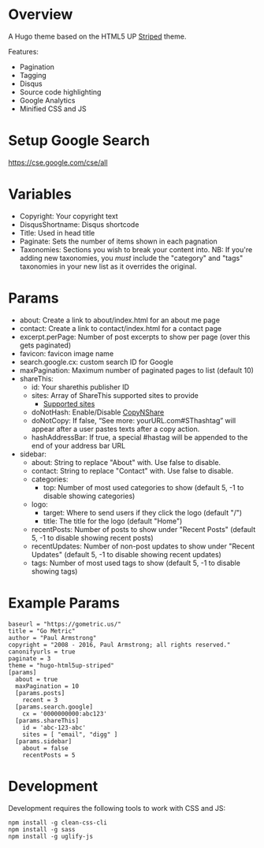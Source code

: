 Overview
========

A Hugo theme based on the HTML5 UP [Striped](https://html5up.net/striped)
theme.

Features:
* Pagination
* Tagging
* Disqus
* Source code highlighting
* Google Analytics
* Minified CSS and JS

Setup Google Search
===================

https://cse.google.com/cse/all

Variables
=========
* Copyright: Your copyright text
* DisqusShortname: Disqus shortcode
* Title: Used in head title
* Paginate: Sets the number of items shown in each pagnation
* Taxonomies: Sections you wish to break your content into. NB: If you're
  adding new taxonomies, you _must_ include the "category" and "tags"
  taxonomies in your new list as it overrides the original.

Params
======
* about: Create a link to about/index.html for an about me page
* contact: Create a link to contact/index.html for a contact page
* excerpt.perPage: Number of post excerpts to show per page (over this
  gets paginated)
* favicon: favicon image name
* search.google.cx: custom search ID for Google
* maxPagination: Maximum number of paginated pages to list (default 10)
* shareThis:
  * id: Your sharethis publisher ID
  * sites: Array of ShareThis supported sites to provide
    * [Supported sites](https://support.sharethis.com/hc/en-us/articles/218912477-Supported-Social-Sharing-Services-on-ShareThis)
  * doNotHash: Enable/Disable [CopyNShare](https://support.sharethis.com/hc/en-us/articles/217933478-How-to-Enable-and-Disable-CopyNShare)
  * doNotCopy: If false,  “See more: yourURL.com#SThashtag” will appear after a user pastes texts after a copy action.
  * hashAddressBar: If true, a special #hastag will be appended to the end of your address bar URL
* sidebar:
  * about: String to replace "About" with. Use false to disable.
  * contact: String to replace "Contact" with. Use false to disable.
  * categories:
    * top: Number of most used categories to show
      (default 5, -1 to disable showing categories)
  * logo:
    * target: Where to send users if they click the logo (default "/")
    * title: The title for the logo (default "Home")
  * recentPosts: Number of posts to show under "Recent Posts"
      (default 5, -1 to disable showing recent posts)
  * recentUpdates: Number of non-post updates to show under "Recent
      Updates"
      (default 5, -1 to disable showing recent updates)
  * tags: Number of most used tags to show
      (default 5, -1 to disable showing tags)

Example Params
==============

```
baseurl = "https://gometric.us/"
title = "Go Metric"
author = "Paul Armstrong"
copyright = "2008 - 2016, Paul Armstrong; all rights reserved."
canonifyurls = true
paginate = 3
theme = "hugo-html5up-striped"
[params]
  about = true
  maxPagination = 10
  [params.posts]
    recent = 3
  [params.search.google]
    cx = '0000000000:abc123'
  [params.shareThis]
    id = 'abc-123-abc'
    sites = [ "email", "digg" ]
  [params.sidebar]
    about = false
    recentPosts = 5
```

Development
===========

Development requires the following tools to work with CSS and JS:

```
npm install -g clean-css-cli
npm install -g sass
npm install -g uglify-js
```

